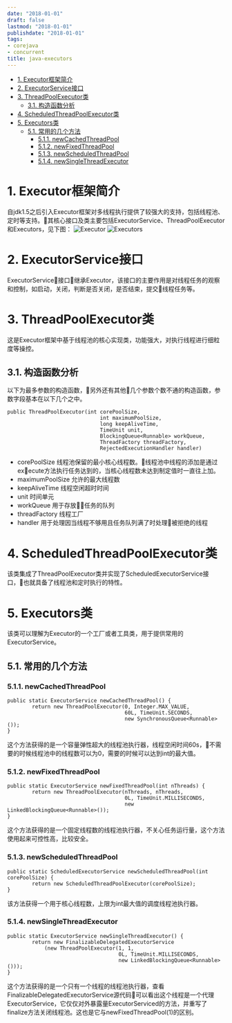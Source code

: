 ```yaml
---
date: "2018-01-01"
draft: false
lastmod: "2018-01-01"
publishdate: "2018-01-01"
tags:
- corejava
- concurrent
title: java-executors
---
```

<!-- TOC -->

- [1. Executor框架简介](#1-executor框架简介)
- [2. ExecutorService接口](#2-executorservice接口)
- [3. ThreadPoolExecutor类](#3-threadpoolexecutor类)
    - [3.1. 构造函数分析](#31-构造函数分析)
- [4. ScheduledThreadPoolExecutor类](#4-scheduledthreadpoolexecutor类)
- [5. Executors类](#5-executors类)
    - [5.1. 常用的几个方法](#51-常用的几个方法)
        - [5.1.1. newCachedThreadPool](#511-newcachedthreadpool)
        - [5.1.2. newFixedThreadPool](#512-newfixedthreadpool)
        - [5.1.3. newScheduledThreadPool](#513-newscheduledthreadpool)
        - [5.1.4. newSingleThreadExecutor](#514-newsinglethreadexecutor)

<!-- /TOC -->
# 1. Executor框架简介
自jdk1.5之后引入Executor框架对多线程执行提供了较强大的支持，包括线程池、定时等支持。其核心接口及类主要包括ExecutorService、ThreadPoolExecutor和Executors，见下图：
![Executor](../../../picture/ExecutorService.png)
![Executors](../../../picture/Executors.png)

# 2. ExecutorService接口
ExecutorService接口继承Executor，该接口的主要作用是对线程任务的观察和控制，如启动，关闭，判断是否关闭，是否结束，提交线程任务等。

# 3. ThreadPoolExecutor类
这是Executor框架中基于线程池的核心实现类，功能强大，对执行线程进行细粒度等操控。
## 3.1. 构造函数分析
以下为最多参数的构造函数，另外还有其他几个参数个数不通的构造函数，参数字段基本在以下几个之中。
```
public ThreadPoolExecutor(int corePoolSize,
                              int maximumPoolSize,
                              long keepAliveTime,
                              TimeUnit unit,
                              BlockingQueue<Runnable> workQueue,
                              ThreadFactory threadFactory,
                              RejectedExecutionHandler handler)
```
* corePoolSize 线程池保留的最小核心线程数。线程池中线程的添加是通过execute方法执行任务达到的，当核心线程数未达到制定值时一直往上加。
* maximumPoolSize 允许的最大线程数
* keepAliveTime 线程空闲超时时间
* unit 时间单元
* workQueue 用于存放任务的队列
* threadFactory 线程工厂
* handler 用于处理因当线程不够用且任务队列满了时处理被拒绝的线程

# 4. ScheduledThreadPoolExecutor类
该类集成了ThreadPoolExecutor类并实现了ScheduledExecutorService接口，也就具备了线程池和定时执行的特性。

# 5. Executors类
该类可以理解为Executor的一个工厂或者工具类，用于提供常用的ExecutorService。
## 5.1. 常用的几个方法
### 5.1.1. newCachedThreadPool
```
public static ExecutorService newCachedThreadPool() {
        return new ThreadPoolExecutor(0, Integer.MAX_VALUE,
                                      60L, TimeUnit.SECONDS,
                                      new SynchronousQueue<Runnable>());
}
```
这个方法获得的是一个容量弹性超大的线程池执行器，线程空闲时间60s，不需要的时候线程池中的线程数可以为0，需要的时候可以达到int的最大值。

### 5.1.2. newFixedThreadPool
```
public static ExecutorService newFixedThreadPool(int nThreads) {
        return new ThreadPoolExecutor(nThreads, nThreads,
                                      0L, TimeUnit.MILLISECONDS,
                                      new LinkedBlockingQueue<Runnable>());
}
```
这个方法获得的是一个固定线程数的线程池执行器，不关心任务运行量，这个方法使用起来可控性高，比较安全。

### 5.1.3. newScheduledThreadPool
```
public static ScheduledExecutorService newScheduledThreadPool(int corePoolSize) {
        return new ScheduledThreadPoolExecutor(corePoolSize);
}
```
该方法获得一个用于核心线程数，上限为int最大值的调度线程池执行器。

### 5.1.4. newSingleThreadExecutor
```
public static ExecutorService newSingleThreadExecutor() {
        return new FinalizableDelegatedExecutorService
            (new ThreadPoolExecutor(1, 1,
                                    0L, TimeUnit.MILLISECONDS,
                                    new LinkedBlockingQueue<Runnable>()));
}
```
这个方法获得的是一个只有一个线程的线程池执行器，查看FinalizableDelegatedExecutorService源代码可以看出这个线程是一个代理ExecutorService，它仅仅对外暴露量ExecutorServiced的方法，并重写了finalize方法关闭线程池。这也是它与newFixedThreadPool(1)的区别。
